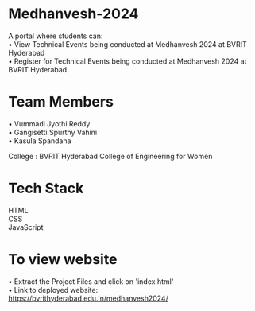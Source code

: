 # Medhanvesh-2024
A portal where students can: <br/>
• View Technical Events being conducted at Medhanvesh 2024 at BVRIT Hyderabad <br/>
• Register for Technical Events being conducted at Medhanvesh 2024 at BVRIT Hyderabad <br/>

# Team Members
• Vummadi Jyothi Reddy <br />
• Gangisetti Spurthy Vahini <br />
• Kasula Spandana <br />

College : BVRIT Hyderabad College of Engineering for Women <br />

# Tech Stack
HTML <br/>
CSS <br/>
JavaScript <br/>

# To view website 
• Extract the Project Files and click on 'index.html' <br>
• Link to deployed website: https://bvrithyderabad.edu.in/medhanvesh2024/
